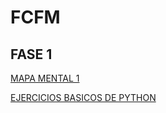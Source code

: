 # FCFM
## FASE 1
[MAPA MENTAL 1](https://github.com/victothugocantu/mineria-de-datos/blob/main/MAPAMENTAL_1_1806169.pdf)

[EJERCICIOS BASICOS DE PYTHON](https://github.com/victothugocantu/mineria-de-datos/blob/main/EJERICIOS%20BASICOS%20PYTHON%201.ipynb)
